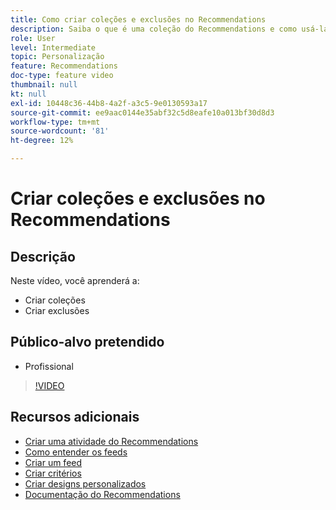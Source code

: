 ```yaml
---
title: Como criar coleções e exclusões no Recommendations
description: Saiba o que é uma coleção do Recommendations e como usá-la. Saiba o que é uma exclusão do Recommendations e como usá-la.
role: User
level: Intermediate
topic: Personalização
feature: Recommendations
doc-type: feature video
thumbnail: null
kt: null
exl-id: 10448c36-44b8-4a2f-a3c5-9e0130593a17
source-git-commit: ee9aac0144e35abf32c5d8eafe10a013bf30d8d3
workflow-type: tm+mt
source-wordcount: '81'
ht-degree: 12%

---
```


# Criar coleções e exclusões no Recommendations

## Descrição

Neste vídeo, você aprenderá a:

* Criar coleções
* Criar exclusões

## Público-alvo pretendido

* Profissional

>[!VIDEO](https://video.tv.adobe.com/v/27689?quality=12)

## Recursos adicionais

* [Criar uma atividade do Recommendations](create-a-recommendations-activity.md)
* [Como entender os feeds](understanding-feeds.md)
* [Criar um feed](create-a-feed.md)
* [Criar critérios](create-criteria.md)
* [Criar designs personalizados](create-custom-designs.md)
* [Documentação do Recommendations](https://docs.adobe.com/content/help/en/target/using/recommendations/recommendations.html)

